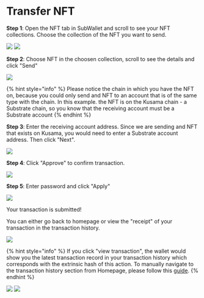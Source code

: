 # Transfer NFT

**Step 1**: Open the NFT tab in SubWallet and scroll to see your NFT collections. Choose the collection of the NFT you want to send.&#x20;

![](<../../.gitbook/assets/image (4) (3).png>) ![](<../../.gitbook/assets/image (9) (4) (1).png>)

**Step 2**: Choose NFT in the choosen collection, scroll to see the details and click "Send"

![](<../../.gitbook/assets/image (13) (4).png>)

{% hint style="info" %}
Please notice the chain in which you have the NFT on, because you could only send and NFT to an account that is of the same type with the chain. In this example. the NFT is on the Kusama chain - a Substrate chain, so you know that the receiving account must be a Substrate account
{% endhint %}

**Step 3**: Enter the receiving account address. Since we are sending and NFT that exists on Kusama, you would need to enter a Substrate account address. Then click "Next".

![](<../../.gitbook/assets/image (2) (5) (1).png>)

**Step 4**: Click "Approve" to confirm transaction.&#x20;

![](<../../.gitbook/assets/image (7) (5).png>)

**Step 5**: Enter password and click "Apply"

![](<../../.gitbook/assets/image (10) (3) (1).png>)

Your transaction is submitted!

You can either go back to homepage or view the "receipt" of your transaction in the transaction history.

![](<../../.gitbook/assets/image (1) (6).png>)

{% hint style="info" %}
If you click "view transaction", the wallet would show you the latest transaction record in your transaction history which corresponds with the extrinsic hash of this action. To manually navigate to the transaction history section from Homepage, please follow this [guide](../view-transaction-history.md).
{% endhint %}

![](<../../.gitbook/assets/image (12) (3).png>) ![](<../../.gitbook/assets/image (17) (4) (1).png>)
